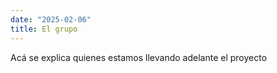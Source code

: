 ```yaml
---
date: "2025-02-06"
title: El grupo
---
```


Acá se explica quienes estamos llevando adelante el proyecto